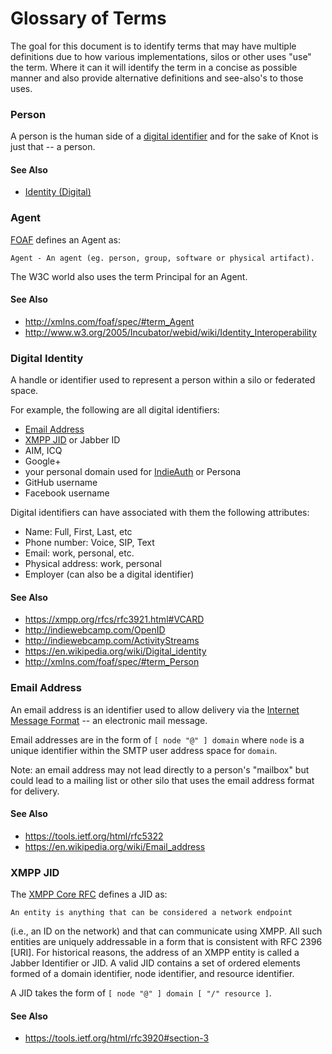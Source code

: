 # Glossary of Terms
The goal for this document is to identify terms that may have multiple definitions due to how various implementations, silos or other uses "use" the term. Where it can it will identify the term in a concise as possible manner and also provide alternative definitions and see-also's to those uses.

### Person
A person is the human side of a [digital identifier](#Identity-(Digital)) and for the sake of Knot is just that -- a person.

#### See Also
- [Identity (Digital)](#Identity-(Digital))

### Agent
[FOAF](http://xmlns.com/foaf/spec) defines an Agent as:

    Agent - An agent (eg. person, group, software or physical artifact). 

The W3C world also uses the term Principal for an Agent.

#### See Also
- http://xmlns.com/foaf/spec/#term_Agent
- http://www.w3.org/2005/Incubator/webid/wiki/Identity_Interoperability

### Digital Identity
A handle or identifier used to represent a person within a silo or federated space.

For example, the following are all digital identifiers:
- [Email Address](#Email-Address)
- [XMPP JID](#XMPP-JID) or Jabber ID
- AIM, ICQ
- Google+
- your personal domain used for [IndieAuth](http://indieauth.com/) or Persona
- GitHub username
- Facebook username

Digital identifiers can have associated with them the following attributes:
- Name: Full, First, Last, etc
- Phone number: Voice, SIP, Text
- Email: work, personal, etc.
- Physical address: work, personal
- Employer (can also be a digital identifier)

#### See Also
- https://xmpp.org/rfcs/rfc3921.html#VCARD
- http://indiewebcamp.com/OpenID
- http://indiewebcamp.com/ActivityStreams
- https://en.wikipedia.org/wiki/Digital_identity
- http://xmlns.com/foaf/spec/#term_Person

### Email Address
An email address is an identifier used to allow delivery via the [Internet Message Format](https://tools.ietf.org/html/rfc5322) -- an electronic mail message.

Email addresses are in the form of ```[ node "@" ] domain``` where ```node``` is a unique identifier within the  SMTP user address space for ```domain```.

Note: an email address may not lead directly to a person's "mailbox" but could lead to a mailing list or other silo that uses the email address format for delivery.

#### See Also
- https://tools.ietf.org/html/rfc5322
- https://en.wikipedia.org/wiki/Email_address

### XMPP JID
The [XMPP Core RFC](https://tools.ietf.org/html/rfc3920) defines a JID as:

    An entity is anything that can be considered a network endpoint
   (i.e., an ID on the network) and that can communicate using XMPP.
   All such entities are uniquely addressable in a form that is
   consistent with RFC 2396 [URI].  For historical reasons, the address
   of an XMPP entity is called a Jabber Identifier or JID.  A valid JID
   contains a set of ordered elements formed of a domain identifier,
   node identifier, and resource identifier.

A JID takes the form of ```[ node "@" ] domain [ "/" resource ]```.

#### See Also
- https://tools.ietf.org/html/rfc3920#section-3
